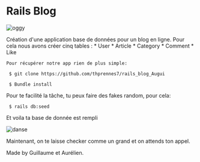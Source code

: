 # Rails Blog

![oggy](https://media.giphy.com/media/9uIms7t4Zb27xcKaiu/giphy.gif)

Création d'une application base de données pour un blog en ligne. Pour cela nous avons créer cinq tables :
    * User
    * Article
    * Category
    * Comment
    * Like

    Pour récupérer notre app rien de plus simple:
<pre><code> $ git clone https://github.com/thprennes7/rails_blog_Augui</code></pre>

<pre><code> $ Bundle install</code></pre>

Pour te facilité la tâche, tu peux faire des fakes random, pour cela:  
<pre><code> $ rails db:seed </code></pre>

Et voila ta base de donnée est rempli

![danse](https://media.giphy.com/media/3oz8xPzHi7P2hVyVMs/giphy.gif)

Maintenant, on te laisse checker comme un grand et on attends ton appel.


Made by Guillaume et Aurélien.
